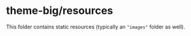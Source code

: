 # theme-big/resources

This folder contains static resources (typically an `"images"` folder as well).
